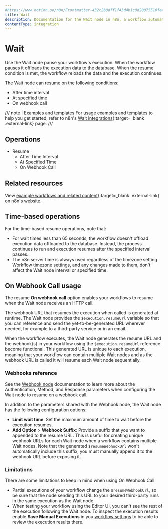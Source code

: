 ```yaml
---
#https://www.notion.so/n8n/Frontmatter-432c2b8dff1f43d4b1c8d20075510fe4
title: Wait
description: Documentation for the Wait node in n8n, a workflow automation platform. Includes guidance on usage, and links to examples.
contentType: integration
---
```


# Wait

Use the Wait node pause your workflow's execution. When the workflow pauses it offloads the execution data to the database. When the resume condition is met, the workflow reloads the data and the execution continues.

The Wait node can resume on the following conditions:

* After time interval
* At specified time
* On webhook call

/// note | Examples and templates
For usage examples and templates to help you get started, refer to n8n's [Wait integrations](https://n8n.io/integrations/wait/){:target=_blank .external-link} page.
///
## Operations

* Resume
	* After Time Interval
	* At Specified Time
	* On Webhook Call

## Related resources

View [example workflows and related content](https://n8n.io/integrations/wait/){:target=_blank .external-link} on n8n's website.

## Time-based operations
    
For the time-based resume operations, note that:

* For wait times less than 65 seconds, the workflow  doesn't offload execution data offloaded to the database. Instead, the process continues to run and execution resumes after the specified interval passes.
* The n8n server time is always used regardless of the timezone setting. Workflow timezone settings, and any changes made to them, don't affect the Wait node interval or specified time. 

## On Webhook Call usage

The resume **On webhook call** option enables your workflows to resume when the Wait node receives an HTTP call.

The webhook URL that resumes the execution when called is generated at runtime. The Wait node provides the `$execution.resumeUrl` variable so that you can reference and send the yet-to-be-generated URL wherever needed, for example to a third-party service or in an email. 

When the workflow executes, the Wait node generates the resume URL and the webhook(s) in your workflow using the `$execution.resumeUrl` reference become functional. This generated URL is unique to each execution, meaning that your workflow can contain multiple Wait nodes and as the webhook URL is called it will resume each Wait node sequentially.

### Webhooks reference

See the [Webhook node](/integrations/builtin/core-nodes/n8n-nodes-base.webhook/) documentation to learn more about the Authentication, Method, and Response parameters when configuring the Wait node to resume on a webhook call.

In addition to the parameters shared with the Webhook node, the Wait node has the following configuration options:

* **Limit wait time**: Set the maximum amount of time to wait before the execution resumes.
* **Add Option** > **Webhook Suffix**: Provide a suffix that you want to appended to the resume URL. This is useful for creating unique webhook URLs for each Wait node when a workflow contains multiple Wait nodes. Note that the generated `$resumeWebhookUrl` won't automatically include this suffix, you must manually append it to the webhook URL before exposing it.

### Limitations

There are some limitations to keep in mind when using On Webhook Call:

* Partial executions of your workflow change the `$resumeWebhookUrl`, so be sure that the node sending this URL to your desired third-party runs in the same execution as the Wait node.
* When testing your workflow using the Editor UI, you can't see the rest of the execution following the Wait node. To inspect the execution results enable **Save Manual Executions** in you [workflow settings](/workflows/settings/) to be able to review the execution results there.
